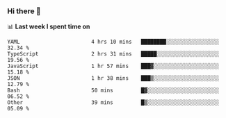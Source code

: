 ### Hi there 👋

<!--
**DBvc/DBvc** is a ✨ _special_ ✨ repository because its `README.md` (this file) appears on your GitHub profile.

Here are some ideas to get you started:

- 🔭 I’m currently working on ...
- 🌱 I’m currently learning ...
- 👯 I’m looking to collaborate on ...
- 🤔 I’m looking for help with ...
- 💬 Ask me about ...
- 📫 How to reach me: ...
- 😄 Pronouns: ...
- ⚡ Fun fact: ...
-->

📊 **Last week I spent time on**
<!--START_SECTION:waka-->

```text
YAML                       4 hrs 10 mins   ████████░░░░░░░░░░░░░░░░░   32.34 %
TypeScript                 2 hrs 31 mins   █████░░░░░░░░░░░░░░░░░░░░   19.56 %
JavaScript                 1 hr 57 mins    ███▓░░░░░░░░░░░░░░░░░░░░░   15.18 %
JSON                       1 hr 38 mins    ███▒░░░░░░░░░░░░░░░░░░░░░   12.79 %
Bash                       50 mins         █▓░░░░░░░░░░░░░░░░░░░░░░░   06.52 %
Other                      39 mins         █▒░░░░░░░░░░░░░░░░░░░░░░░   05.09 %
```

<!--END_SECTION:waka-->

